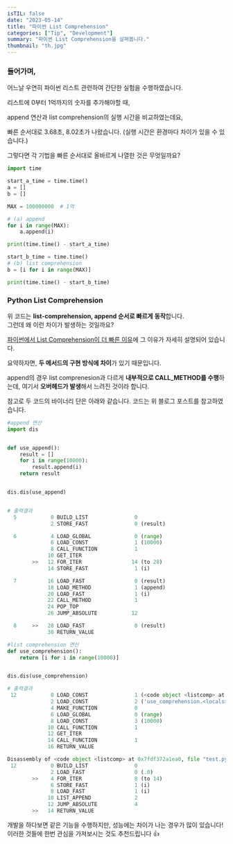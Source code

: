 ```yaml
---
isTIL: false
date: "2023-05-14"
title: "파이썬 List Comprehension"
categories: ["Tip", "Development"]
summary: "파이썬 List Comprehension을 살펴봅니다."
thumbnail: "th.jpg"
---
```


### 들어가며,
어느날 우연히 파이썬 리스트 관련하여 간단한 실험을 수행하였습니다.

리스트에 0부터 1억까지의 숫자를 추가해야할 때,

append 연산과 list comprehension의 실행 시간을 비교하였는데요,

빠른 순서대로 3.68초, 8.02초가 나왔습니다. (실행 시간은 환경마다 차이가 있을 수 있습니다.)

그렇다면 각 기법을 빠른 순서대로 올바르게 나열한 것은 무엇일까요?

```python
import time

start_a_time = time.time()
a = []
b = []

MAX = 100000000  # 1억

# (a) append
for i in range(MAX):
    a.append(i)

print(time.time() - start_a_time)

start_b_time = time.time()
# (b) list comprehension
b = [i for i in range(MAX)]

print(time.time() - start_b_time)
```

### Python List Comprehension

위 코드는 **list-comprehension, append  순서로 빠르게 동작**합니다.  
그런데 왜 이런 차이가 발생하는 것일까요?  

[파이썬에서 List Comprehension이 더 빠른 이유](https://whatisand.github.io/why-fast-list-comprehension-python/)에 그 이유가 자세히 설명되어 있습니다.  

요약하자면, **두 메서드의 구현 방식에 차이**가 있기 때문입니다.   

append의 경우 list comprenesion과 다르게 **내부적으로 CALL_METHOD를 수행**하는데, 여기서 **오버헤드가 발생**해서 느려진 것이라 합니다.

참고로 두 코드의 바이너리 단은  아래와 같습니다.  코드는 위 블로그 포스트를 참고하였습니다.
```python
#append 연산
import dis


def use_append():
    result = []
    for i in range(10000):
        result.append(i)
    return result


dis.dis(use_append)


# 출력결과
  5           0 BUILD_LIST               0
              2 STORE_FAST               0 (result)

  6           4 LOAD_GLOBAL              0 (range)
              6 LOAD_CONST               1 (10000)
              8 CALL_FUNCTION            1
             10 GET_ITER
        >>   12 FOR_ITER                14 (to 28)
             14 STORE_FAST               1 (i)

  7          16 LOAD_FAST                0 (result)
             18 LOAD_METHOD              1 (append)
             20 LOAD_FAST                1 (i)
             22 CALL_METHOD              1
             24 POP_TOP
             26 JUMP_ABSOLUTE           12

  8     >>   28 LOAD_FAST                0 (result)
             30 RETURN_VALUE
```

```python
#list comprehension 연산
def use_comprehension():
    return [i for i in range(10000)]


dis.dis(use_comprehension)

# 출력결과
 12           0 LOAD_CONST               1 (<code object <listcomp> at 0x7fdf372a1ea0, file "test.py", line 12>)
              2 LOAD_CONST               2 ('use_comprehension.<locals>.<listcomp>')
              4 MAKE_FUNCTION            0
              6 LOAD_GLOBAL              0 (range)
              8 LOAD_CONST               3 (10000)
             10 CALL_FUNCTION            1
             12 GET_ITER
             14 CALL_FUNCTION            1
             16 RETURN_VALUE

Disassembly of <code object <listcomp> at 0x7fdf372a1ea0, file "test.py", line 12>:
 12           0 BUILD_LIST               0
              2 LOAD_FAST                0 (.0)
        >>    4 FOR_ITER                 8 (to 14)
              6 STORE_FAST               1 (i)
              8 LOAD_FAST                1 (i)
             10 LIST_APPEND              2
             12 JUMP_ABSOLUTE            4
        >>   14 RETURN_VALUE
```

개발을 하다보면 같은 기능을 수행하지만, 성능에는 차이가 나는 경우가 많이 있습니다!  
이러한 것들에 한번 관심을 가져보시는 것도 추천드립니다 👍
